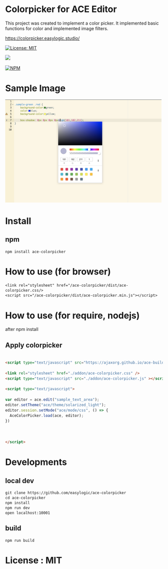 # Colorpicker for ACE Editor


This project was created to implement a color picker. It implemented basic functions for color and implemented image filters.

https://colorpicker.easylogic.studio/


[![License: MIT](https://img.shields.io/badge/License-MIT-yellow.svg)](https://opensource.org/licenses/MIT)

[![](https://data.jsdelivr.com/v1/package/npm/ace-colorpicker/badge)](https://www.jsdelivr.com/package/npm/ace-colorpicker)

[![NPM](https://nodei.co/npm/ace-colorpicker.png)](https://npmjs.org/package/ace-colorpicker)



# Sample Image 

<img width="500px" src="./resources/image/ace-editor.png" />




# Install 

## npm 

```npm
npm install ace-colorpicker
```

# How to use (for  browser) 

```
<link rel="stylesheet" href="/ace-colorpicker/dist/ace-colorpicker.css/>
<script src="/ace-colorpicker/dist/ace-colorpicker.min.js"></script>
```

# How to use (for require, nodejs) 

after npm install 

## Apply colorpicker 

```html

<script type="text/javascript" src="https://ajaxorg.github.io/ace-builds/src/ace.js"></script> 

<link rel="stylesheet" href="./addon/ace-colorpicker.css" />
<script type="text/javascript" src="./addon/ace-colorpicker.js" ></script>        

<script type="text/javascript">

var editor = ace.edit("sample_text_area");
editor.setTheme("ace/theme/solarized_light");    
editor.session.setMode("ace/mode/css", () => {
  AceColorPicker.load(ace, editor);
})



</script>

```

# Developments 

## local dev 

```
git clone https://github.com/easylogic/ace-colorpicker
cd ace-colorpicker
npm install 
npm run dev 
open localhost:10001 
```

## build 

```
npm run build 
```

# License : MIT 
